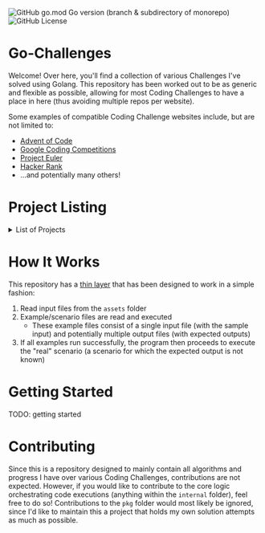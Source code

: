 ![GitHub go.mod Go version (branch & subdirectory of monorepo)][badge-go-version]
![GitHub License][badge-license]

# Go-Challenges
Welcome! Over here, you'll find a collection of various Challenges I've solved using Golang. This repository has been worked out to be as generic and flexible as possible, allowing for most Coding Challenges to have a place in here (thus avoiding multiple repos per website).

Some examples of compatible Coding Challenge websites include, but are not limited to:
* [Advent of Code](https://adventofcode.com)
* [Google Coding Competitions](https://github.com/google/coding-competitions-archive)
* [Project Euler](https://projecteuler.net)
* [Hacker Rank](https://www.hackerrank.com)
* ...and potentially many others!


# Project Listing
<details>
	<summary>List of Projects</summary>
	<ul>
		<li>[Advent of Code 2022](pkg/AdventOfCode2022/README.md)</li>
		<li>[Advent of Code 2023](pkg/AdventOfCode2023/README.md)</li>
	</ul>
</details>


# How It Works
This repository has a [thin layer](internal/lib/README.md) that has been designed to work in a simple fashion:
1. Read input files from the `assets` folder
2. Example/scenario files are read and executed
	* These example files consist of a single input file (with the sample input) and potentially multiple output files (with expected outputs)
3. If all examples run successfully, the program then proceeds to execute the "real" scenario (a scenario for which the expected output is not known)


# Getting Started
TODO: getting started


# Contributing
Since this is a repository designed to mainly contain all algorithms and progress I have over various Coding Challenges, contributions are not expected. However, if you would like to contribute to the core logic orchestrating code executions (anything within the `internal` folder), feel free to do so! Contributions to the `pkg` folder would most likely be ignored, since I'd like to maintain this a project that holds my own solution attempts as much as possible.


<!-- Links -->
[badge-license]: https://img.shields.io/github/license/Kaitachi/go-challenges
[badge-go-version]: https://img.shields.io/github/go-mod/go-version/Kaitachi/go-challenges/main

